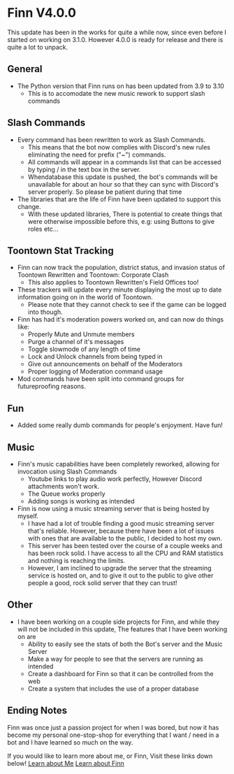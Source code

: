 # Finn V4.0.0
This update has been in the works for quite a while now, since even before I started on working on 3.1.0. However 4.0.0 is ready for release and there is quite a lot to unpack.

 ## General
 - The Python version that Finn runs on has been updated from 3.9 to 3.10
	- This is to accomodate the new music rework to support slash commands
 
 ## Slash Commands
 - Every command has been rewritten to work as Slash Commands.
	 - This means that the bot now complies with Discord's new rules eliminating the need for prefix ("~") commands.
	 - All commands will appear in a commands list that can be accessed by typing / in the text box in the server.
	 - Whendatabase this update is pushed, the bot's commands will  be unavailable for about an hour so that they can sync with Discord's server properly. So please be patient during that time
- The libraries that are the life of Finn have been updated to support this change.
	- With these updated libraries, There is potential to create things that were otherwise impossible before this, e.g: using Buttons to give roles etc...

## Toontown Stat Tracking
- Finn can now track the population, district status, and invasion status of Toontown Rewritten and Toontown: Corporate Clash
	- This also applies to Toontown Rewritten's Field Offices too!
- These trackers will update every minute displaying the most up to date information going on in the world of Toontown.
	- Please note that they cannot check to see if the game can be logged into though.
- Finn has had it's moderation powers worked on, and can now do things like:
	- Properly Mute and Unmute members
	- Purge a channel of it's messages
	- Toggle slowmode of any length of time
	- Lock and Unlock channels from being typed in
	- Give out announcements on behalf of the Moderators
	- Proper logging of Moderation command usage
- Mod commands have been split into command groups for futureproofing reasons.

## Fun
- Added some really dumb commands for people's enjoyment. Have fun!

## Music
- Finn's music capabilities have been completely reworked, allowing for invocation using Slash Commands
	- Youtube links to play audio work perfectly, However Discord attachments won't work.
	- The Queue works properly
	- Adding songs is working as intended
- Finn is now using a music streaming server that is being hosted by myself.
	- I have had a lot of trouble finding a good music streaming server that's reliable. However, because there have been a lot of issues with ones that are available to the public, I decided to host my own.
	- This server has been tested over the course of a couple weeks and has been rock solid. I have access to all the CPU and RAM statistics and nothing is reaching the limits.
	- However, I am inclined to upgrade the server that the streaming service is hosted on, and to give it out to the public to give other people a good, rock solid server that they can trust!

## Other
- I have been working on a couple side projects for Finn, and while they will not be included in this update, The features that I have been working on are
	- Ability to easily see the stats of both the Bot's server and the Music Server
	- Make a way for people to see that the servers are running as intended
	- Create a dashboard for Finn so that it can be controlled from the web
	- Create a system that includes the use of a proper database

## Ending Notes
Finn was once just a passion project for when I was bored, but now it has become my personal one-stop-shop for everything that I want / need in a bot and I have learned so much on the way.

If you would like to learn more about me, or Finn, Visit these links down below!
[Learn about Me](snoopee110.carrd.co) 
[Learn about Finn](finnbot.carrd.co)
